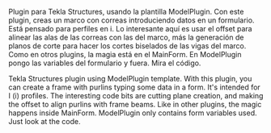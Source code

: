 Plugin para Tekla Structures, usando la plantilla ModelPlugin. Con este plugin, creas un marco con correas introduciendo datos en un formulario. Está pensado para perfiles en i.
Lo interesante aquí es usar el offset para alinear las alas de las correas con las del marco, más la generación de planos de corte para hacer los cortes biselados de las vigas del marco.
Como en otros plugins, la magia está en el MainForm. En ModelPlugin pongo las variables del formulario y fuera. Mira el código.

Tekla Structures plugin using ModelPlugin template. With this plugin, you can create a frame with purlins typing some data in a form. It's intended for I (i) profiles.
The interesting code bits are cutting plane creation, and making the offset to align purlins with frame beams.
Like in other plugins, the magic happens inside MainForm. ModelPlugin only contains form variables used. Just look at the code.
